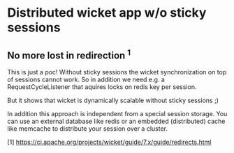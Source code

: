 # Distributed wicket app w/o sticky sessions
## No more lost in redirection <sup>1</sup>

This is just a poc! Without sticky sessions the wicket synchronization 
on top of sessions cannot work. So in addition we need e.g. a RequestCycleListener
that aquires locks on redis key per session. 

But it shows that wicket is dynamically scalable without sticky sessions ;)
 
In addition this approach is independent from a special session storage. 
You can use an external database like redis or an embedded (distributed) cache
like memcache to distribute your session over a cluster.

[1] <https://ci.apache.org/projects/wicket/guide/7.x/guide/redirects.html>
 
  
